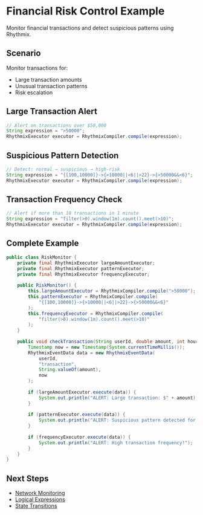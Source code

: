 # Financial Risk Control Example

Monitor financial transactions and detect suspicious patterns using Rhythmix.

## Scenario

Monitor transactions for:
- Large transaction amounts
- Unusual transaction patterns
- Risk escalation

## Large Transaction Alert

```java
// Alert on transactions over $50,000
String expression = ">50000";
RhythmixExecutor executor = RhythmixCompiler.compile(expression);
```

## Suspicious Pattern Detection

```java
// Detect: normal → suspicious → high-risk
String expression = "{[100,10000]}->{>10000||<6||>22}->{>50000&&<6}";
RhythmixExecutor executor = RhythmixCompiler.compile(expression);
```

## Transaction Frequency Check

```java
// Alert if more than 10 transactions in 1 minute
String expression = "filter(>0).window(1m).count().meet(>10)";
RhythmixExecutor executor = RhythmixCompiler.compile(expression);
```

## Complete Example

```java
public class RiskMonitor {
    private final RhythmixExecutor largeAmountExecutor;
    private final RhythmixExecutor patternExecutor;
    private final RhythmixExecutor frequencyExecutor;
    
    public RiskMonitor() {
        this.largeAmountExecutor = RhythmixCompiler.compile(">50000");
        this.patternExecutor = RhythmixCompiler.compile(
            "{[100,10000]}->{>10000||<6||>22}->{>50000&&<6}"
        );
        this.frequencyExecutor = RhythmixCompiler.compile(
            "filter(>0).window(1m).count().meet(>10)"
        );
    }
    
    public void checkTransaction(String userId, double amount, int hour) {
        Timestamp now = new Timestamp(System.currentTimeMillis());
        RhythmixEventData data = new RhythmixEventData(
            userId,
            "transaction",
            String.valueOf(amount),
            now
        );
        
        if (largeAmountExecutor.execute(data)) {
            System.out.println("ALERT: Large transaction: $" + amount);
        }
        
        if (patternExecutor.execute(data)) {
            System.out.println("ALERT: Suspicious pattern detected for user " + userId);
        }
        
        if (frequencyExecutor.execute(data)) {
            System.out.println("ALERT: High transaction frequency!");
        }
    }
}
```

## Next Steps

- [Network Monitoring](./network-monitoring.md)
- [Logical Expressions](../expressions/logical.md)
- [State Transitions](../advanced/state-transitions.md)

